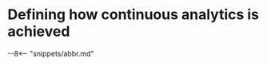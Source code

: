 <!-- SPDX-License-Identifier: CC-BY-4.0 -->
<!-- Copyright Contributors to the ODPi Egeria project. -->

# Defining how continuous analytics is achieved



--8<-- "snippets/abbr.md"
